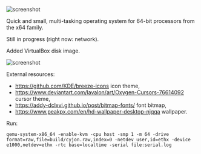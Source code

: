 ![screenshot](https://blackdev.org/logo.png)

Quick and small, multi-tasking operating system for 64-bit processors from the x64 family.

Still in progress (right now: network).

Added VirtualBox disk image.

![screenshot](https://blackdev.org/shot/1720.png)

External resources:

  -  https://github.com/KDE/breeze-icons icon theme,
  -  https://www.deviantart.com/lavalon/art/Oxygen-Cursors-76614092 cursor theme,
  -  https://addy-dclxvi.github.io/post/bitmap-fonts/ font bitmap,
  -  https://www.peakpx.com/en/hd-wallpaper-desktop-njqqa wallpaper.

Run:

	qemu-system-x86_64 -enable-kvm -cpu host -smp 1 -m 64 -drive format=raw,file=build/cyjon.raw,index=0 -netdev user,id=ethx -device e1000,netdev=ethx -rtc base=localtime -serial file:serial.log
